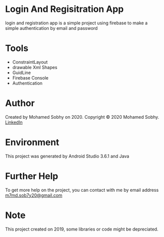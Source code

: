 # Login And Regisitration App

login and registration app is a simple project using firebase to make a simple authentication by email and password

# Tools

- ConstraintLayout
- drawable Xml Shapes
- GuidLine
- Firebase Console
- Authentication

# Author

Created by Mohamed Sobhy on 2020. Copyright © 2020 Mohamed Sobhy. [LinkedIn](https://www.linkedin.com/in/mohamed-sobhy-040958181/)

# Environment

This project was generated by Android Studio 3.6.1 and Java 

# Further Help

To get more help on the project, you can contact with me by email address m7md.sob7y20@gmail.com

# Note

This project created on 2019, some libraries or code might be depreciated.
